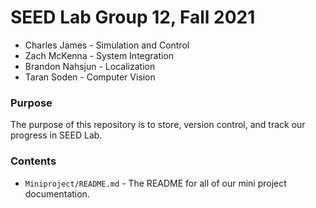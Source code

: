 # SEED Lab Group 12, Fall 2021
* Charles James - Simulation and Control
* Zach McKenna - System Integration
* Brandon Nahsjun - Localization
* Taran Soden - Computer Vision

### Purpose
The purpose of this repository is to store, version control, and track our progress in SEED Lab. 

### Contents
* `Miniproject/README.md` - The README for all of our mini project documentation.